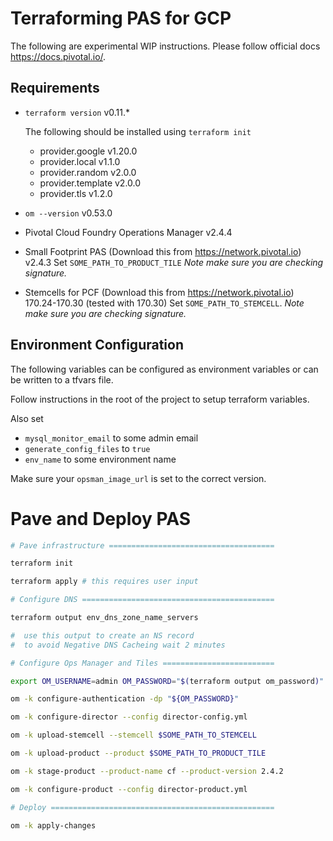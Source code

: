 # Terraforming PAS for GCP

The following are experimental WIP instructions. Please follow official docs https://docs.pivotal.io/.

## Requirements

- `terraform version`
  v0.11.*

  The following should be installed using `terraform init`

  - provider.google v1.20.0
  - provider.local v1.1.0
  - provider.random v2.0.0
  - provider.template v2.0.0
  - provider.tls v1.2.0

- `om --version`
  v0.53.0

- Pivotal Cloud Foundry Operations Manager
  v2.4.4

- Small Footprint PAS (Download this from https://network.pivotal.io)
  v2.4.3
	Set `SOME_PATH_TO_PRODUCT_TILE`
	*Note make sure you are checking signature.*

- Stemcells for PCF (Download this from https://network.pivotal.io)
  170.24-170.30 (tested with 170.30)
	Set `SOME_PATH_TO_STEMCELL`.
	*Note make sure you are checking signature.*

## Environment Configuration

The following variables can be configured as environment variables or can be
written to a tfvars file.

Follow instructions in the root of the project to setup terraform variables.

Also set
- `mysql_monitor_email` to some admin email
- `generate_config_files` to `true`
- `env_name` to some environment name

Make sure your `opsman_image_url` is set to the correct version.

# Pave and Deploy PAS

```sh
# Pave infrastructure =====================================

terraform init

terraform apply # this requires user input

# Configure DNS ===========================================

terraform output env_dns_zone_name_servers

#  use this output to create an NS record
#  to avoid Negative DNS Cacheing wait 2 minutes

# Configure Ops Manager and Tiles =========================

export OM_USERNAME=admin OM_PASSWORD="$(terraform output om_password)" OM_TARGET="https://$(terraform output ops_manager_dns)"

om -k configure-authentication -dp "${OM_PASSWORD}"

om -k configure-director --config director-config.yml

om -k upload-stemcell --stemcell $SOME_PATH_TO_STEMCELL

om -k upload-product --product $SOME_PATH_TO_PRODUCT_TILE

om -k stage-product --product-name cf --product-version 2.4.2

om -k configure-product --config director-product.yml

# Deploy ==================================================

om -k apply-changes

```



